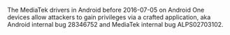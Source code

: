 The MediaTek drivers in Android before 2016-07-05 on Android One devices allow attackers to gain privileges via a crafted application, aka Android internal bug 28346752 and MediaTek internal bug ALPS02703102.